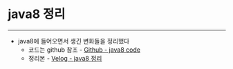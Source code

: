 # java8 정리
---
- java8에 들어오면서 생긴 변화들을 정리했다
  - 코드는 github 참조 - [Github - java8 code](https://github.com/choiwoonsik/Java8)
  - 정리본 - [Velog - java8 정리](https://velog.io/@dnstlr2933/series/java8-%EB%8D%94-%EC%9E%90%EB%B0%94)
